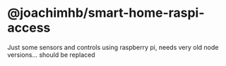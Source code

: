 # @joachimhb/smart-home-raspi-access

Just some sensors and controls using raspberry pi, needs very old node versions... should be replaced